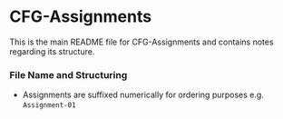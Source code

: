 # CFG-Assignments
This is the main README file for CFG-Assignments and contains notes regarding its structure.

### File Name and Structuring
- Assignments are suffixed numerically for ordering purposes e.g. `Assignment-01`